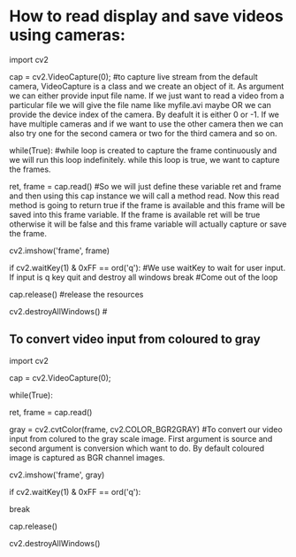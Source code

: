 # How to read display and save videos using cameras:
import cv2

cap = cv2.VideoCapture(0);                       #to capture live stream from the default camera, VideoCapture is a class and we create an object of it. As argument we can either provide input file name. If we just want to read a video from a particular file we will give the file name like myfile.avi maybe OR we can provide the device index of the camera. By deafult it is either 0 or -1. If we have multiple cameras and if we want to use the other camera then we can also try one for the second camera or two for the third camera and so on. 

while(True):                                     #while loop is created to capture the frame continuously and we will run this loop indefinitely. while this loop is true, we want to capture the frames. 

ret, frame = cap.read()                          #So we will just define these variable ret and frame and then using this cap instance we will call a method read. Now this read method is going to return true if the frame is available and this frame will be saved into this frame variable. If the frame is available ret will be true otherwise it will be false and this frame variable will actually capture or save the frame.        


cv2.imshow('frame', frame)

if cv2.waitKey(1) & 0xFF == ord('q'):            #We use waitKey to wait for user input. If input is q key quit and destroy all windows
break                                            #Come out of the loop

cap.release()                                    #release the resources
 
cv2.destroyAllWindows()                          #


## To convert video input from coloured to gray
import cv2

cap = cv2.VideoCapture(0); 

while(True):  

ret, frame = cap.read()   


gray = cv2.cvtColor(frame, cv2.COLOR_BGR2GRAY)   #To convert our video input from colured to the gray scale image. First argument is source and second argument is conversion which want to do. By default coloured image is captured as BGR channel images.  

cv2.imshow('frame', gray)

if cv2.waitKey(1) & 0xFF == ord('q'):

break                                            

cap.release()                                   

cv2.destroyAllWindows()                          


